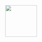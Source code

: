 <img src=https://user-images.githubusercontent.com/18099289/87244872-de9cf200-c440-11ea-9354-a1c5a7b87c63.png width=100px>
